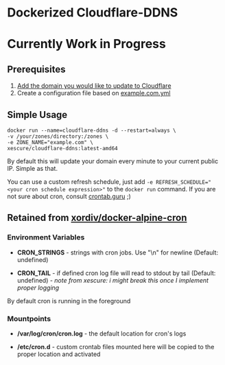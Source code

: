 # Dockerized Cloudflare-DDNS

# Currently Work in Progress

## Prerequisites

1. [Add the domain you would like to update to Cloudflare](https://support.cloudflare.com/hc/en-us/articles/201720164-Creating-a-Cloudflare-account-and-adding-a-website)
2. Create a configuration file based on [example.com.yml](https://github.com/xescure/cloudflare-ddns-docker/blob/master/zones/example.com.yml)

## Simple Usage
```
docker run --name=cloudflare-ddns -d --restart=always \
-v /your/zones/directory:/zones \
-e ZONE_NAME="example.com" \
xescure/cloudflare-ddns:latest-amd64
```
By default this will update your domain every minute to your current public IP. Simple as that.

You can use a custom refresh schedule, just add `-e REFRESH_SCHEDULE="<your cron schedule expression>"` to the `docker run` command. If you are not sure about cron, consult [crontab.guru](https://crontab.guru/) ;)

## Retained from [xordiv/docker-alpine-cron](https://github.com/xordiv/docker-alpine-cron)

### Environment Variables
* **CRON_STRINGS** - strings with cron jobs. Use "\n" for newline (Default: undefined)

* **CRON_TAIL** - if defined cron log file will read to stdout by tail (Default: undefined) *- note from xescure: i might break this once I implement proper logging*

By default cron is running in the foreground

### Mountpoints
* **/var/log/cron/cron.log** - the default location for cron's logs

* **/etc/cron.d** - custom crontab files mounted here will be copied to the proper location and activated
